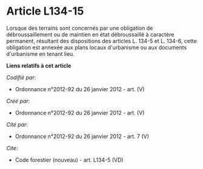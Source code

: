 # Article L134-15

Lorsque des terrains sont concernés par une obligation de débroussaillement ou de maintien en état débroussaillé à caractère
permanent, résultant des dispositions des articles L. 134-5 et L. 134-6, cette obligation est annexée aux plans locaux
d'urbanisme ou aux documents d'urbanisme en tenant lieu.

**Liens relatifs à cet article**

_Codifié par_:

  - Ordonnance n°2012-92 du 26 janvier 2012 - art. (V)

_Créé par_:

  - Ordonnance n°2012-92 du 26 janvier 2012 - art. (V)

_Cité par_:

  - Ordonnance n°2012-92 du 26 janvier 2012 - art. 7 (V)

_Cite_:

  - Code forestier (nouveau) - art. L134-5 (VD)
